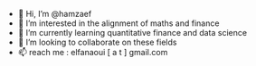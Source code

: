 - 👋 Hi, I’m @hamzaef
- 👀 I’m interested in the alignment of maths and finance
- 🌱 I’m currently learning quantitative finance and data science 
- 💞️ I’m looking to collaborate on these fields
- 📫 reach me : elfanaoui [ a t ] gmail.com

<!---
hamzaef/hamzaef is a ✨ special ✨ repository because its `README.md` (this file) appears on your GitHub profile.
You can click the Preview link to take a look at your changes.
--->
